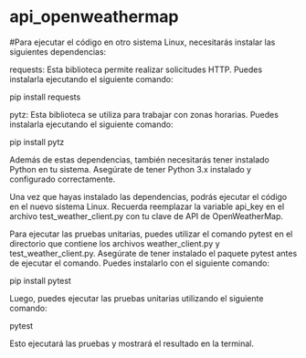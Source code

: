 # api_openweathermap

#Para ejecutar el código en otro sistema Linux, necesitarás instalar las siguientes dependencias:

requests: Esta biblioteca permite realizar solicitudes HTTP. Puedes instalarla ejecutando el siguiente comando:

pip install requests

pytz: Esta biblioteca se utiliza para trabajar con zonas horarias. Puedes instalarla ejecutando el siguiente comando:

pip install pytz

Además de estas dependencias, también necesitarás tener instalado Python en tu sistema. Asegúrate de tener Python 3.x instalado y configurado correctamente.

Una vez que hayas instalado las dependencias, podrás ejecutar el código en el nuevo sistema Linux. Recuerda reemplazar la variable api_key en el archivo test_weather_client.py con tu clave de API de OpenWeatherMap.

Para ejecutar las pruebas unitarias, puedes utilizar el comando pytest en el directorio que contiene los archivos weather_client.py y test_weather_client.py. Asegúrate de tener instalado el paquete pytest antes de ejecutar el comando. Puedes instalarlo con el siguiente comando:

pip install pytest

Luego, puedes ejecutar las pruebas unitarias utilizando el siguiente comando:

pytest

Esto ejecutará las pruebas y mostrará el resultado en la terminal.
